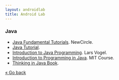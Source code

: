 ```yaml
---
layout: androidlab
title: Android Lab
---
```


### Java

* [Java Fundamental Tutorials](https://thenewcircle.com/bookshelf/java_fundamentals_tutorial/index.html). NewCircle.
* [Java Tutorial](http://www.tutorialspoint.com/java/index.htm).
* [Introduction to Java Programming](http://www.vogella.com/articles/JavaIntroduction/article.html). Lars Vogel.
* [Introduction to Programming in Java](http://ocw.mit.edu/courses/electrical-engineering-and-computer-science/6-092-introduction-to-programming-in-java-january-iap-2010/index.htm). MIT Course.
* [Thinking in Java Book](http://pervasive2.morselli.unimo.it/~nicola/courses/IngegneriaDelSoftware/java/ThinkingInJava.pdf).

[&laquo; Go back](./)
